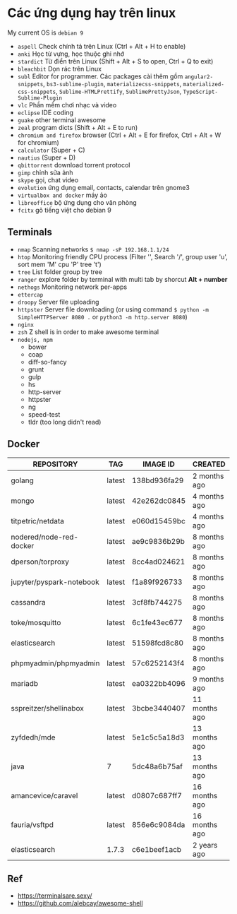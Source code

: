 # Các ứng dụng hay trên linux

My current OS is `debian 9`

* `aspell` Check chính tả trên Linux (Ctrl + Alt + H to enable)
* `anki` Học từ vựng, học thuộc ghi nhớ
* `stardict` Từ điển trên Linux (Shift + Alt + S to open, Ctrl + Q to exit)
* `bleachbit` Dọn rác trên Linux
* `subl` Editor for programmer. Các packages cài thêm gồm `angular2-snippets`, `bs3-sublime-plugin`, `materializecss-snippets`, `materialized-css-snippets`, `Sublime-HTMLPrettify`, `SublimePrettyJson`, `TypeScript-Sublime-Plugin`
* `vlc` Phần mềm chơi nhạc và video
* `eclipse` IDE coding
* `guake` other terminal awesome
* `zeal` program dicts (Shift + Alt + E to run)
* `chromium and firefox` browser (Ctrl + Alt + E for firefox, Ctrl + Alt + W for chromium)
* `calculator` (Super + C)
* `nautius` (Super + D)
* `qbittorrent` download torrent protocol
* `gimp` chỉnh sửa ảnh
* `skype` gọi, chat video
* `evolution` ứng dụng email, contacts, calendar trên gnome3
* `virtualbox and docker` máy ảo
* `libreoffice` bộ ứng dụng cho văn phòng
* `fcitx` gõ tiếng việt cho debian 9

## Terminals

* `nmap` Scanning networks `$ nmap -sP 192.168.1.1/24`
* `htop` Monitoring friendly CPU process (Filter '\', Search '/', group user 'u', sort mem 'M' cpu 'P' tree 't')
* `tree` List folder group by tree
* `ranger` explore folder by terminal with multi tab by shorcut **Alt + number**
* `nethogs` Monitoring network per-apps
* `ettercap`
* `droopy` Server file uploading
* `httpster` Server file downloading (or using command `$ python -m SimpleHTTPServer 8080 .` or `python3 -m http.server 8080`)
* `nginx`
* `zsh` Z shell is in order to make awesome terminal
* `nodejs, npm`
  - bower
  - coap
  - diff-so-fancy
  - grunt
  - gulp
  - hs
  - http-server
  - httpster
  - ng
  - speed-test
  - tldr (too long didn't read)

## Docker

| REPOSITORY                | TAG               |  IMAGE ID      |      CREATED        |    SIZE |
|   ------------- | ------------- | ------------- | ------------- | ------------- |
| golang                    |  latest           |   138bd936fa29 |        2 months ago |        733MB |
| mongo                     |  latest           |   42e262dc0845 |        4 months ago |        361MB |
| titpetric/netdata         |  latest           |   e060d15459bc |        4 months ago |        265MB |
| nodered/node-red-docker   |  latest           |   ae9c9836b29b |        8 months ago |        719MB |
| dperson/torproxy          |  latest           |   8cc4ad024621 |        8 months ago |        121MB |
| jupyter/pyspark-notebook  |  latest           |   f1a89f926733 |        8 months ago |        5.85GB |
| cassandra                 |  latest           |   3cf8fb744275 |        8 months ago |        386MB |
| toke/mosquitto            |  latest           |   6c1fe43ec677 |        8 months ago |        175MB |
| elasticsearch             |  latest           |   51598fcd8c80 |        8 months ago |        350MB |
| phpmyadmin/phpmyadmin     |  latest           |   57c6252143f4 |        8 months ago |        106MB |
| mariadb                   |  latest           |   ea0322bb4096 |        9 months ago |        395MB |
| sspreitzer/shellinabox    |  latest           |   3bcbe3440407 |        11 months ago |       155MB |
| zyfdedh/mde               |  latest           |   5e1c5c5a18d3 |        13 months ago |       63.5MB |
| java                      | 7                 |  5dc48a6b75af  |      13 months ago   |    584MB |
| amancevice/caravel        |  latest           |   d0807c687ff7 |        16 months ago |       772MB |
| fauria/vsftpd             |  latest           |   856e6c9084da |        16 months ago |       428MB |
| elasticsearch             | 1.7.3             |  c6e1beef1acb  |      2 years ago     |    345MB |

## Ref

- https://terminalsare.sexy/
- https://github.com/alebcay/awesome-shell
